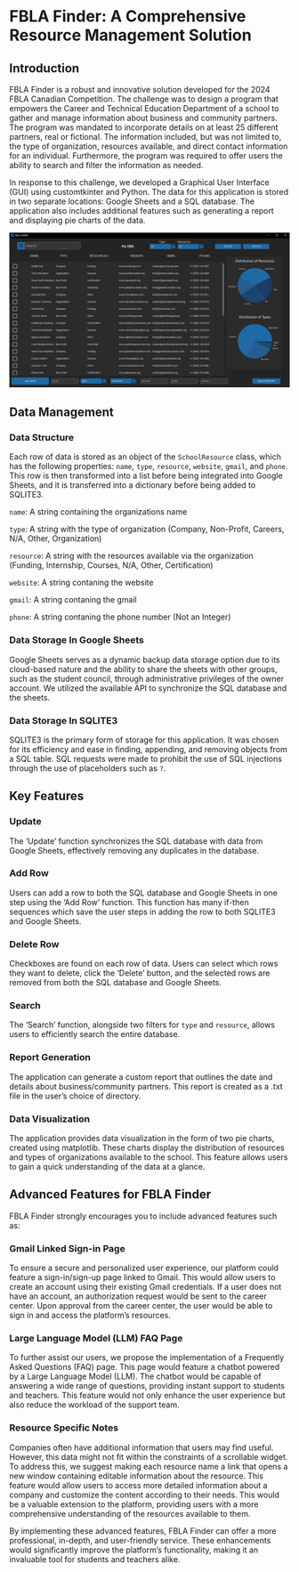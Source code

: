 # FBLA Finder: A Comprehensive Resource Management Solution

## Introduction

FBLA Finder is a robust and innovative solution developed for the 2024 FBLA Canadian Competition. The challenge was to design a program that empowers the Career and Technical Education Department of a school to gather and manage information about business and community partners. The program was mandated to incorporate details on at least 25 different partners, real or fictional. The information included, but was not limited to, the type of organization, resources available, and direct contact information for an individual. Furthermore, the program was required to offer users the ability to search and filter the information as needed.

In response to this challenge, we developed a Graphical User Interface (GUI) using customtkinter and Python. The data for this application is stored in two separate locations: Google Sheets and a SQL database. The application also includes additional features such as generating a report and displaying pie charts of the data.

![image](https://github.com/AydenBravender/FBLA-School-Resource/blob/main/images/WindowGUI.jpg)

## Data Management

### Data Structure

Each row of data is stored as an object of the ```SchoolResource``` class, which has the following properties: ```name```, ```type```, ```resource```, ```website```, ```gmail```, and  ```phone```. This row is then transformed into a list before being integrated into Google Sheets, and it is transferred into a dictionary before being added to SQLITE3.

```name```: A string containing the organizations name

```type```: A string with the type of organization (Company, Non-Profit, Careers, N/A, Other, Organization)

```resource```: A string with the resources available via the organization (Funding, Internship, Courses, N/A, Other, Certification)

```website```: A string contaning the website

```gmail```: A string contaning the gmail

```phone```: A string contaning the phone number (Not an Integer)

### Data Storage In Google Sheets

Google Sheets serves as a dynamic backup data storage option due to its cloud-based nature and the ability to share the sheets with other groups, such as the student council, through administrative privileges of the owner account. We utilized the available API to synchronize the SQL database and the sheets.


### Data Storage In SQLITE3
SQLITE3 is the primary form of storage for this application. It was chosen for its efficiency and ease in finding, appending, and removing objects from a SQL table. SQL requests were made to prohibit the use of SQL injections through the use of placeholders such as ```?```.

## Key Features

### Update
The ‘Update’ function synchronizes the SQL database with data from Google Sheets, effectively removing any duplicates in the database.

### Add Row
Users can add a row to both the SQL database and Google Sheets in one step using the ‘Add Row’ function. This function has many if-then sequences which save the user steps in adding the row to both SQLITE3 and Google Sheets.

### Delete Row
Checkboxes are found on each row of data. Users can select which rows they want to delete, click the ‘Delete’ button, and the selected rows are removed from both the SQL database and Google Sheets.

### Search
The ‘Search’ function, alongside two filters for ```type``` and ```resource```, allows users to efficiently search the entire database.

### Report Generation

The application can generate a custom report that outlines the date and details about business/community partners. This report is created as a .txt file in the user’s choice of directory.

### Data Visualization
The application provides data visualization in the form of two pie charts, created using matplotlib. These charts display the distribution of resources and types of organizations available to the school. This feature allows users to gain a quick understanding of the data at a glance.

## Advanced Features for FBLA Finder

FBLA Finder strongly encourages you to include advanced features such as:
### Gmail Linked Sign-in Page
To ensure a secure and personalized user experience, our platform could feature a sign-in/sign-up page linked to Gmail. This would allow users to create an account using their existing Gmail credentials. If a user does not have an account, an authorization request would be sent to the career center. Upon approval from the career center, the user would be able to sign in and access the platform’s resources.

### Large Language Model (LLM) FAQ Page
To further assist our users, we propose the implementation of a Frequently Asked Questions (FAQ) page. This page would feature a chatbot powered by a Large Language Model (LLM). The chatbot would be capable of answering a wide range of questions, providing instant support to students and teachers. This feature would not only enhance the user experience but also reduce the workload of the support team.

### Resource Specific Notes
Companies often have additional information that users may find useful. However, this data might not fit within the constraints of a scrollable widget. To address this, we suggest making each resource name a link that opens a new window containing editable information about the resource. This feature would allow users to access more detailed information about a company and customize the content according to their needs. This would be a valuable extension to the platform, providing users with a more comprehensive understanding of the resources available to them.

By implementing these advanced features, FBLA Finder can offer a more professional, in-depth, and user-friendly service. These enhancements would significantly improve the platform’s functionality, making it an invaluable tool for students and teachers alike.